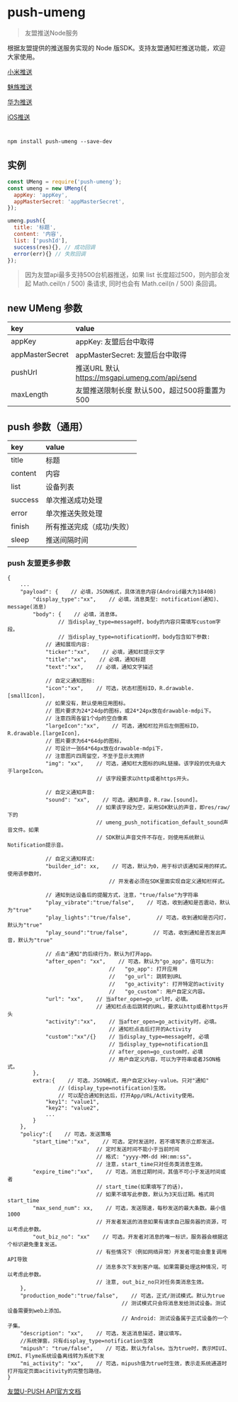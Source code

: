 # push-umeng

> 友盟推送Node服务

根据友盟提供的推送服务实现的 Node 版SDK。支持友盟通知栏推送功能，欢迎大家使用。


[小米推送](https://www.npmjs.com/package/push-xiaomi)

[魅族推送](https://www.npmjs.com/package/push-meizu)

[华为推送](https://www.npmjs.com/package/push-huawei)

[iOS推送](https://www.npmjs.com/package/push-ios)

#
```
npm install push-umeng --save-dev
```

## 实例
```javascript
const UMeng = require('push-umeng');
const umeng = new UMeng({
  appKey: 'appKey',
  appMasterSecret: 'appMasterSecret',
});

umeng.push({
  title: '标题',
  content: '内容',
  list: ['pushId'], 
  success(res){}, // 成功回调
  error(err){} // 失败回调
});
```

> 因为友盟api最多支持500台机器推送，如果 list 长度超过500，则内部会发起 Math.ceil(n / 500) 条请求, 同时也会有 Math.ceil(n / 500) 条回调。

## new UMeng 参数

| key | value |
|:----|:----|
|appKey|appKey: 友盟后台中取得|
|appMasterSecret|appMasterSecret: 友盟后台中取得|
|pushUrl|推送URL 默认 https://msgapi.umeng.com/api/send|
|maxLength|友盟推送限制长度 默认500，超过500将重置为500|

## push 参数（通用）

| key | value |
|:----|:----|
|title|标题|
|content|内容|
|list|设备列表|
|success|单次推送成功处理|
|error|单次推送失败处理|
|finish|所有推送完成（成功/失败）|
|sleep|推送间隔时间|

### push 友盟更多参数
```
{
    ...
    "payload": {    // 必填，JSON格式，具体消息内容(Android最大为1840B)
        "display_type":"xx",    // 必填，消息类型: notification(通知)、message(消息)
        "body": {    // 必填，消息体。
                // 当display_type=message时，body的内容只需填写custom字段。
                // 当display_type=notification时，body包含如下参数:
            // 通知展现内容:
            "ticker":"xx",    // 必填，通知栏提示文字
            "title":"xx",    // 必填，通知标题
            "text":"xx",    // 必填，通知文字描述 

            // 自定义通知图标:
            "icon":"xx",    // 可选，状态栏图标ID，R.drawable.[smallIcon]，
            // 如果没有，默认使用应用图标。
            // 图片要求为24*24dp的图标，或24*24px放在drawable-mdpi下。
            // 注意四周各留1个dp的空白像素
            "largeIcon":"xx",    // 可选，通知栏拉开后左侧图标ID，R.drawable.[largeIcon]，
            // 图片要求为64*64dp的图标，
            // 可设计一张64*64px放在drawable-mdpi下，
            // 注意图片四周留空，不至于显示太拥挤
            "img": "xx",    // 可选，通知栏大图标的URL链接。该字段的优先级大于largeIcon。
                            // 该字段要求以http或者https开头。

            // 自定义通知声音:
            "sound": "xx",    // 可选，通知声音，R.raw.[sound]。
                            // 如果该字段为空，采用SDK默认的声音，即res/raw/下的
                            // umeng_push_notification_default_sound声音文件。如果
                            // SDK默认声音文件不存在，则使用系统默认Notification提示音。

            // 自定义通知样式:
            "builder_id": xx,    // 可选，默认为0，用于标识该通知采用的样式。使用该参数时，
                                // 开发者必须在SDK里面实现自定义通知栏样式。

            // 通知到达设备后的提醒方式，注意，"true/false"为字符串
            "play_vibrate":"true/false",    // 可选，收到通知是否震动，默认为"true"
            "play_lights":"true/false",        // 可选，收到通知是否闪灯，默认为"true"
            "play_sound":"true/false",        // 可选，收到通知是否发出声音，默认为"true"

            // 点击"通知"的后续行为，默认为打开app。
            "after_open": "xx",    // 可选，默认为"go_app"，值可以为:
                                //   "go_app": 打开应用
                                //   "go_url": 跳转到URL
                                //   "go_activity": 打开特定的activity
                                //   "go_custom": 用户自定义内容。
            "url": "xx",    // 当after_open=go_url时，必填。
                            // 通知栏点击后跳转的URL，要求以http或者https开头
            "activity":"xx",    // 当after_open=go_activity时，必填。
                                // 通知栏点击后打开的Activity
            "custom":"xx"/{}    // 当display_type=message时, 必填
                                // 当display_type=notification且
                                // after_open=go_custom时，必填
                                // 用户自定义内容，可以为字符串或者JSON格式。
        },
        extra:{    // 可选，JSON格式，用户自定义key-value。只对"通知"
                // (display_type=notification)生效。
                // 可以配合通知到达后，打开App/URL/Activity使用。
            "key1": "value1",
            "key2": "value2",
            ...
        }
    },
    "policy":{    // 可选，发送策略
        "start_time":"xx",    // 可选，定时发送时，若不填写表示立即发送。
                            // 定时发送时间不能小于当前时间
                            // 格式: "yyyy-MM-dd HH:mm:ss"。 
                            // 注意，start_time只对任务类消息生效。
        "expire_time":"xx",    // 可选，消息过期时间，其值不可小于发送时间或者
                            // start_time(如果填写了的话)，
                            // 如果不填写此参数，默认为3天后过期。格式同start_time
        "max_send_num": xx,    // 可选，发送限速，每秒发送的最大条数。最小值1000
                            // 开发者发送的消息如果有请求自己服务器的资源，可以考虑此参数。
        "out_biz_no": "xx"    // 可选，开发者对消息的唯一标识，服务器会根据这个标识避免重复发送。
                            // 有些情况下（例如网络异常）开发者可能会重复调用API导致
                            // 消息多次下发到客户端。如果需要处理这种情况，可以考虑此参数。
                            // 注意, out_biz_no只对任务类消息生效。
    },
    "production_mode":"true/false",    // 可选，正式/测试模式。默认为true
                                    // 测试模式只会将消息发给测试设备。测试设备需要到web上添加。
                                    // Android: 测试设备属于正式设备的一个子集。
    "description": "xx",    // 可选，发送消息描述，建议填写。  
    //系统弹窗，只有display_type=notification生效
    "mipush": "true/false",    // 可选，默认为false。当为true时，表示MIUI、EMUI、Flyme系统设备离线转为系统下发
    "mi_activity": "xx",    // 可选，mipush值为true时生效，表示走系统通道时打开指定页面acitivity的完整包路径。
}
```

[友盟U-PUSH API官方文档](https://developer.umeng.com/docs/66632/detail/68343)